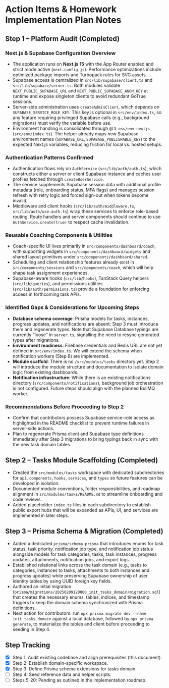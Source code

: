 # Action Items & Homework Implementation Plan Notes

## Step 1 – Platform Audit (Completed)

### Next.js & Supabase Configuration Overview

- The application runs on **Next.js 15** with the App Router enabled and strict mode active (`next.config.js`). Performance optimizations include optimized package imports and Turbopack rules for SVG assets.
- Supabase access is centralized in `src/lib/supabase/client.ts` and `src/lib/supabase/server.ts`. Both modules validate `NEXT_PUBLIC_SUPABASE_URL` and `NEXT_PUBLIC_SUPABASE_ANON_KEY` at runtime and expose singleton clients to avoid redundant GoTrue sessions.
- Server-side administration uses `createAdminClient`, which depends on `SUPABASE_SERVICE_ROLE_KEY`. This key is optional in `src/env/index.ts`, so any feature requiring privileged Supabase calls (e.g., background migrations) must verify the variable before use.
- Environment handling is consolidated through `@t3-oss/env-nextjs` (`src/env/index.ts`). The helper already maps new Supabase environment names (`SUPABASE_URL`, `SUPABASE_PUBLISHABLE_KEY`) to the expected Next.js variables, reducing friction for local vs. hosted setups.

### Authentication Patterns Confirmed

- Authentication flows rely on `AuthService` (`src/lib/auth/auth.ts`), which constructs either a server or client Supabase instance and caches user profiles fetched through `createUserService`.
- The service supplements Supabase session data with additional profile metadata (role, onboarding status, MFA flags) and manages session refresh with retry logic and forced sign-out when tokens become invalid.
- Middleware and client hooks (`src/lib/auth/middleware.ts`, `src/lib/auth/use-auth.ts`) wrap these services to enforce role-based routing. Route handlers and server components should continue to use `AuthService.create(true)` to respect cache invalidation.

### Reusable Coaching Components & Utilities

- Coach-specific UI lives primarily in `src/components/dashboard/coach`, with supporting widgets in `src/components/dashboard/widgets` and shared layout primitives under `src/components/dashboard/shared`.
- Scheduling and client relationship features already exist in `src/components/sessions` and `src/components/coach`, which will help shape task assignment experiences.
- Supabase-aware hooks (`src/lib/hooks`), TanStack Query helpers (`src/lib/queries`), and permissions utilities (`src/lib/auth/permissions.ts`) provide a foundation for enforcing access in forthcoming task APIs.

### Identified Gaps & Considerations for Upcoming Steps

- **Database schema coverage**: Prisma models for tasks, instances, progress updates, and notifications are absent; Step 3 must introduce them and regenerate types. Note that Supabase Database typings are currently “loose” in `server.ts`, signalling the need to resync generated types after migrations.
- **Environment readiness**: Firebase credentials and Redis URL are not yet defined in `src/env/index.ts`. We will extend the schema when notification workers (Step 8) are implemented.
- **Module scaffold**: There is no `/src/modules/tasks` directory yet. Step 2 will introduce the module structure and documentation to isolate domain logic from existing dashboards.
- **Notification infrastructure**: While there is an existing notifications directory (`src/components/notifications`), background job orchestration is not configured. Future steps should align with the planned BullMQ worker.

### Recommendations Before Proceeding to Step 2

- Confirm that contributors possess Supabase service-role access as highlighted in the README checklist to prevent runtime failures in server-side actions.
- Plan to regenerate Prisma client and Supabase type definitions immediately after Step 3 migrations to bring typings back in sync with the new task domain tables.

## Step 2 – Tasks Module Scaffolding (Completed)

- Created the `src/modules/tasks` workspace with dedicated subdirectories for `api`, `components`, `hooks`, `services`, and `types` so future features can be developed in isolation.
- Documented module conventions, folder responsibilities, and roadmap alignment in `src/modules/tasks/README.md` to streamline onboarding and code reviews.
- Added placeholder `index.ts` files in each subdirectory to establish public export hubs that will be expanded as APIs, UI, and services are implemented in later steps.

## Step 3 – Prisma Schema & Migration (Completed)

- Added a dedicated `prisma/schema.prisma` that introduces enums for task status, task priority, notification job type, and notification job status alongside models for task categories, tasks, task instances, progress updates, attachments, notification jobs, and export logs.
- Established relational links across the task domain (e.g., tasks to categories, instances to tasks, attachments to both instances and progress updates) while preserving Supabase ownership of user identity tables by using UUID foreign key fields.
- Authored an initial migration (`prisma/migrations/20250209120000_init_tasks_domain/migration.sql`) that creates the necessary enums, tables, indices, and timestamp triggers to keep the domain schema synchronized with Prisma definitions.
- Next action for contributors: run `npx prisma migrate dev --name init_tasks_domain` against a local database, followed by `npx prisma generate`, to materialize the tables and client before proceeding to seeding in Step 4.

## Step Tracking

- [x] Step 1: Audit existing codebase and align prerequisites (this document).
- [x] Step 2: Establish domain-specific workspace.
- [x] Step 3: Define Prisma schema extensions for tasks domain.
- [ ] Step 4: Seed reference data and helper scripts.
- [ ] Steps 5-20: Pending as outlined in the implementation roadmap.
